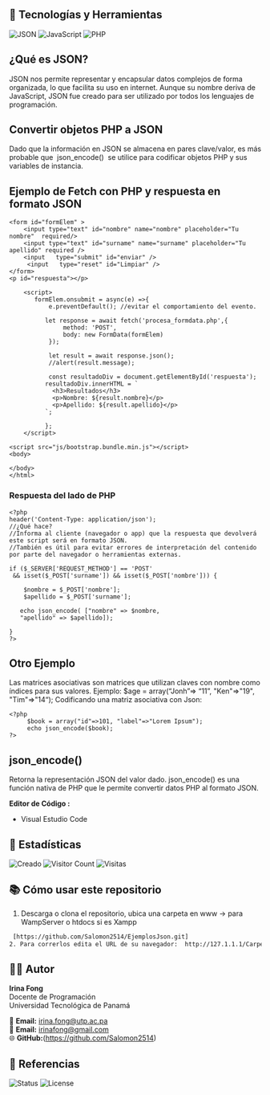 ## 🚀 Tecnologías y Herramientas
![JSON](https://img.shields.io/badge/JSON-000000?style=for-the-badge&logo=json&logoColor=white)
![JavaScript](https://img.shields.io/badge/JavaScript-F7DF1E?style=for-the-badge&logo=javascript&logoColor=black)
![PHP](https://img.shields.io/badge/PHP-777BB4?style=for-the-badge&logo=php&logoColor=white)

## ¿Qué es JSON?

JSON nos permite representar y encapsular datos complejos de forma organizada, lo que facilita su uso en internet. 
Aunque su nombre deriva de JavaScript, JSON fue creado para ser utilizado por todos los lenguajes de programación. 

## Convertir objetos PHP a JSON
Dado que la información en JSON se almacena en pares clave/valor, es más probable que  json_encode()  se utilice para
codificar objetos PHP y sus variables de instancia. 

## Ejemplo de Fetch con PHP y respuesta en formato JSON
``` en Fetch
<form id="formElem" >
    <input type="text" id="nombre" name="nombre" placeholder="Tu nombre"  required/>
    <input type="text" id="surname" name="surname" placeholder="Tu apellido" required />
    <input   type="submit" id="enviar" />
     <input   type="reset" id="Limpiar" />
</form> 
<p id="respuesta"></p>

    <script>
       formElem.onsubmit = async(e) =>{
           e.preventDefault(); //evitar el comportamiento del evento.
           
          let response = await fetch('procesa_formdata.php',{
               method: 'POST',
               body: new FormData(formElem)
           });
           
           let result = await response.json();
           //alert(result.message);

           const resultadoDiv = document.getElementById('respuesta');
          resultadoDiv.innerHTML = `
            <h3>Resultados</h3>
            <p>Nombre: ${result.nombre}</p>
            <p>Apellido: ${result.apellido}</p>
          `;
   
          };
    </script>

<script src="js/bootstrap.bundle.min.js"></script>
<body>
    
</body>
</html>
```
### Respuesta del lado de PHP

``` en PHP
<?php
header('Content-Type: application/json');
//¿Qué hace?
//Informa al cliente (navegador o app) que la respuesta que devolverá este script será en formato JSON.
//También es útil para evitar errores de interpretación del contenido por parte del navegador o herramientas externas.

if ($_SERVER['REQUEST_METHOD'] == 'POST'
 && isset($_POST['surname']) && isset($_POST['nombre'])) {
  
    $nombre = $_POST['nombre'];
    $apellido = $_POST['surname'];

   echo json_encode( ["nombre" => $nombre,
   "apellido" => $apellido]);
 
}
?>
```

## Otro Ejemplo
Las matrices asociativas son matrices que utilizan claves con nombre como índices para sus valores.
Ejemplo: $age = array(“Jonh”=> “11”, "Ken"=>"19", "Tim"=>"14“);
Codificando una matriz asociativa con Json:
``` en PHP
<?php 
     $book = array("id"=>101, "label"=>"Lorem Ipsum"); 
     echo json_encode($book); 
?>
```


## json_encode() 
Retorna la representación JSON del valor dado.
json_encode() es una función nativa de PHP que le permite convertir datos PHP al formato JSON.

**Editor de Código :** 
- Visual Estudio Code

## 🔢 Estadísticas

 ![Creado](https://img.shields.io/badge/Creado-30--10--2025-blue)
![Visitor Count](https://badgen.net/github/watchers/Salomon2514/EjemplosJson)
![Visitas](https://visitor-badge.laobi.icu/badge?page_id=Salomon2514.EjemplosJson)

## 📚 Cómo usar este repositorio

1. Descarga o clona el repositorio, ubica una carpeta en www -> para WampServer o htdocs  si es Xampp
  ```bash
   [https://github.com/Salomon2514/EjemplosJson.git]
2. Para correrlos edita el URL de su navegador:  http://127.1.1.1/Carpeta/ o  http://localhost/Carpeta/
```

## 👨‍🏫 Autor

**Irina Fong**  
Docente de Programación  
Universidad Tecnológica de Panamá  

📧 **Email:** irina.fong@utp.ac.pa  
📧 **Email:** irinafong@gmail.com<br>
🌐 **GitHub:**(https://github.com/Salomon2514)  


## 📖 Referencias
![Status](https://img.shields.io/badge/Estado-Finalizado-success)
![License](https://img.shields.io/badge/License-MIT-blue.svg)





